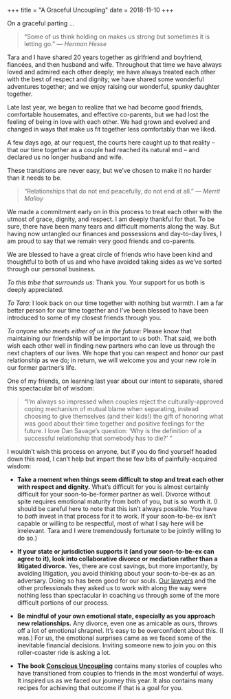 +++
title = "A Graceful Uncoupling"
date = 2018-11-10
+++

On a graceful parting ...

<!-- more -->

> “Some of us think holding on makes us strong but sometimes it is letting go.”
> <cite>— Herman Hesse</cite>

Tara and I have shared 20 years together as girlfriend and boyfriend, fiancées, and then husband and wife. Throughout that time we have always loved and admired each other deeply; we have always treated each other with the best of respect and dignity; we have shared some wonderful adventures together; and we enjoy raising our wonderful, spunky daughter together.

Late last year, we began to realize that we had become good friends, comfortable housemates, and effective co-parents, but we had lost the feeling of being in love with each other. We had grown and evolved and changed in ways that make us fit together less comfortably than we liked.

A few days ago, at our request, the courts here caught up to that reality – that our time together as a couple had reached its natural end – and declared us no longer husband and wife.

These transitions are never easy, but we’ve chosen to make it no harder than it needs to be.

> “Relationships that do not end peacefully, do not end at all.”
> <cite>— Merrit Malloy</cite>

We made a commitment early on in this process to treat each other with the utmost of grace, dignity, and respect. I am deeply thankful for that. To be sure, there have been many tears and difficult moments along the way. But having now untangled our finances and possessions and day-to-day lives, I am proud to say that we remain very good friends and co-parents.

We are blessed to have a great circle of friends who have been kind and thoughtful to both of us and who have avoided taking sides as we’ve sorted through our personal business.

_To this tribe that surrounds us:_ Thank you. Your support for us both is deeply appreciated.

_To Tara:_ I look back on our time together with nothing but warmth. I am a far better person for our time together and I've been blessed to have been introduced to some of my closest friends through you.

_To anyone who meets either of us in the future:_ Please know that maintaining our friendship will be important to us both. That said, we both wish each other well in finding new partners who can love us through the next chapters of our lives. We hope that you can respect and honor our past relationship as we do; in return, we will welcome you and your new role in our former partner’s life.

One of my friends, on learning last year about our intent to separate, shared this spectacular bit of wisdom:

> “I’m always so impressed when couples reject the culturally-approved coping mechanism of mutual blame when separating, instead choosing to give themselves (and their kids!) the gift of honoring what was good about their time together and positive feelings for the future. I love Dan Savage’s question: ‘Why is the definition of a successful relationship that somebody has to die?’ ”

I wouldn’t wish this process on anyone, but if you do find yourself headed down this road, I can’t help but impart these few bits of painfully-acquired wisdom:

* **Take a moment when things seem difficult to stop and treat each other with respect and dignity.** What’s difficult for you is almost certainly difficult for your soon-to-be-former partner as well. Divorce without spite requires emotional maturity from both of you, but is so worth it. (I should be careful here to note that this isn’t always possible. You have to _both_ invest in that process for it to work. If your soon-to-be-ex isn’t capable or willing to be respectful, most of what I say here will be irrelevant. Tara and I were tremendously fortunate to be jointly willing to do so.)

* **If your state or jurisdiction supports it (and your soon-to-be-ex can agree to it), look into collaborative divorce or mediation rather than a litigated divorce.** Yes, there are cost savings, but more importantly, by avoiding litigation, you avoid thinking about your soon-to-be-ex as an adversary. Doing so has been good for our souls. [Our lawyers](https://www.wacollaborativedivorce.com/) and the other professionals they asked us to work with along the way were nothing less than spectacular in coaching us through some of the more difficult portions of our process.

* **Be mindful of your own emotional state, especially as you approach new relationships.** Any divorce, even one as amicable as ours, throws off a lot of emotional shrapnel. It’s easy to be overconfident about this. (I was.) For us, the emotional surprises came as we faced some of the inevitable financial decisions. Inviting someone new to join you on this roller-coaster ride is asking a lot.

* **The book [Conscious Uncoupling](https://www.amazon.com/Conscious-Uncoupling-Steps-Living-Happily/dp/0553447017)** contains many stories of couples who have transitioned from couples to friends in the most wonderful of ways. It inspired us as we faced our journey this year. It also contains many recipes for achieving that outcome if that is a goal for you.
